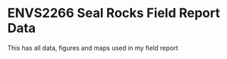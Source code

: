 # ENVS2266 Seal Rocks Field Report Data
This has all data, figures and maps used in my field report
